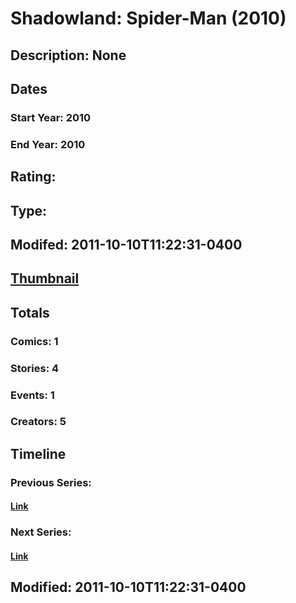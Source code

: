 # Shadowland: Spider-Man (2010)
## Description: None
## Dates
### Start Year: 2010
### End Year: 2010
## Rating: 
## Type: 
## Modifed: 2011-10-10T11:22:31-0400
## [Thumbnail](http://i.annihil.us/u/prod/marvel/i/mg/d/30/4c449af8bc8e9.jpg)
## Totals
### Comics: 1
### Stories: 4
### Events: 1
### Creators: 5
## Timeline
### Previous Series: 
#### [Link]()
### Next Series: 
#### [Link]()
## Modified: 2011-10-10T11:22:31-0400